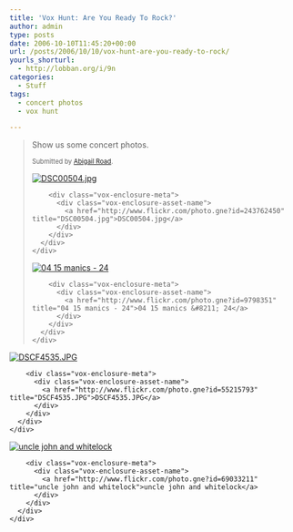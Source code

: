 ```yaml
---
title: 'Vox Hunt: Are You Ready To Rock?'
author: admin
type: posts
date: 2006-10-10T11:45:20+00:00
url: /posts/2006/10/10/vox-hunt-are-you-ready-to-rock/
yourls_shorturl:
  - http://lobban.org/i/9n
categories:
  - Stuff
tags:
  - concert photos
  - vox hunt

---
```

> Show us some concert photos.
> 
> <span style="font-size: 0.8em">Submitted by <a class="enclosure-inline-user" href="http://abigailroad.vox.com/">Abigail Road</a>.</span></p> 
> 
> <div class="vox-enclosure vox-enclosure-center vox-enclosure-large vox-photo-enclosure">
>   <div class="vox-enclosure-inner">
>     <div class="vox-enclosure-list">
>       <div class="vox-enclosure-item vox-photo-asset vox-last">
>         <div class="vox-enclosure-image">
>           <a href="http://www.flickr.com/photo.gne?id=243762450" title="DSC00504.jpg"><img alt="DSC00504.jpg" class="asset asset-image at-xid-6a01348743f8e2970c0133f423d9b3970b" src="https://nonimage.typepad.com/.a/6a01348743f8e2970c0133f423d9b3970b-320pi" /></a>
>         </div>
>         
>         <div class="vox-enclosure-meta">
>           <div class="vox-enclosure-asset-name">
>             <a href="http://www.flickr.com/photo.gne?id=243762450" title="DSC00504.jpg">DSC00504.jpg</a>
>           </div>
>         </div>
>       </div>
>     </div>
>   </div>
> </div></p> 
> 
> <div class="vox-enclosure vox-enclosure-center vox-enclosure-large vox-photo-enclosure">
>   <div class="vox-enclosure-inner">
>     <div class="vox-enclosure-list">
>       <div class="vox-enclosure-item vox-photo-asset vox-last">
>         <div class="vox-enclosure-image">
>           <a href="http://www.flickr.com/photo.gne?id=9798351" title="04 15 manics - 24"><img alt="04 15 manics - 24" class="asset asset-image at-xid-6a01348743f8e2970c0133f423d9b4970b" src="https://nonimage.typepad.com/.a/6a01348743f8e2970c0133f423d9b4970b-320pi" /></a>
>         </div>
>         
>         <div class="vox-enclosure-meta">
>           <div class="vox-enclosure-asset-name">
>             <a href="http://www.flickr.com/photo.gne?id=9798351" title="04 15 manics - 24">04 15 manics &#8211; 24</a>
>           </div>
>         </div>
>       </div>
>     </div>
>   </div>
> </div>

<div class="vox-enclosure vox-enclosure-center vox-enclosure-large vox-photo-enclosure">
  <div class="vox-enclosure-inner">
    <div class="vox-enclosure-list">
      <div class="vox-enclosure-item vox-photo-asset vox-last">
        <div class="vox-enclosure-image">
          <a href="http://www.flickr.com/photo.gne?id=55215793" title="DSCF4535.JPG"><img alt="DSCF4535.JPG" class="asset asset-image at-xid-6a01348743f8e2970c0133f423d9be970b" src="https://nonimage.typepad.com/.a/6a01348743f8e2970c0133f423d9be970b-320pi" /></a>
        </div>
        
        <div class="vox-enclosure-meta">
          <div class="vox-enclosure-asset-name">
            <a href="http://www.flickr.com/photo.gne?id=55215793" title="DSCF4535.JPG">DSCF4535.JPG</a>
          </div>
        </div>
      </div>
    </div>
  </div>
</div>

<div class="vox-enclosure vox-enclosure-center vox-enclosure-large vox-photo-enclosure">
  <div class="vox-enclosure-inner">
    <div class="vox-enclosure-list">
      <div class="vox-enclosure-item vox-photo-asset vox-last">
        <div class="vox-enclosure-image">
          <a href="http://www.flickr.com/photo.gne?id=69033211" title="uncle john and whitelock"><img alt="uncle john and whitelock" class="asset asset-image at-xid-6a01348743f8e2970c0133f423d9c4970b" src="https://nonimage.typepad.com/.a/6a01348743f8e2970c0133f423d9c4970b-320pi" /></a>
        </div>
        
        <div class="vox-enclosure-meta">
          <div class="vox-enclosure-asset-name">
            <a href="http://www.flickr.com/photo.gne?id=69033211" title="uncle john and whitelock">uncle john and whitelock</a>
          </div>
        </div>
      </div>
    </div>
  </div>
</div>

<div>
</div>

<div>
</div>